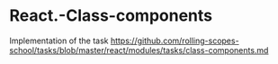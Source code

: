 # React.-Class-components
Implementation of the task https://github.com/rolling-scopes-school/tasks/blob/master/react/modules/tasks/class-components.md
